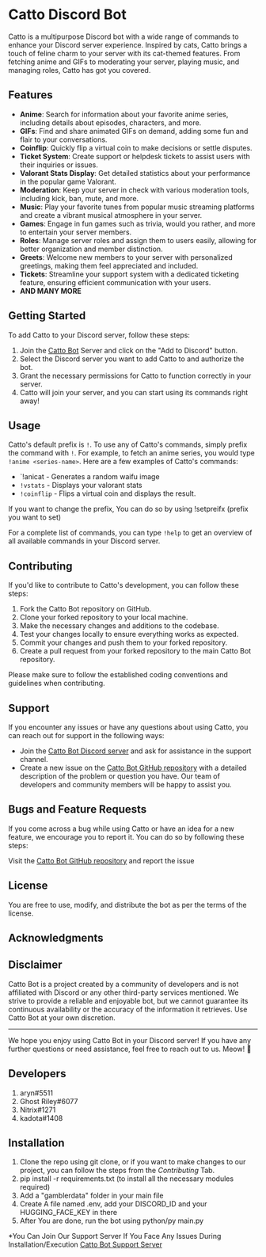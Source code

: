 # Catto Discord Bot


Catto is a multipurpose Discord bot with a wide range of commands to enhance your Discord server experience. Inspired by cats, Catto brings a touch of feline charm to your server with its cat-themed features. From fetching anime and GIFs to moderating your server, playing music, and managing roles, Catto has got you covered.

## Features

- **Anime**: Search for information about your favorite anime series, including details about episodes, characters, and more.
- **GIFs**: Find and share animated GIFs on demand, adding some fun and flair to your conversations.
- **Coinflip**: Quickly flip a virtual coin to make decisions or settle disputes.
- **Ticket System**: Create support or helpdesk tickets to assist users with their inquiries or issues.
- **Valorant Stats Display**: Get detailed statistics about your performance in the popular game Valorant.
- **Moderation**: Keep your server in check with various moderation tools, including kick, ban, mute, and more.
- **Music**: Play your favorite tunes from popular music streaming platforms and create a vibrant musical atmosphere in your server.
- **Games**: Engage in fun games such as trivia, would you rather, and more to entertain your server members.
- **Roles**: Manage server roles and assign them to users easily, allowing for better organization and member distinction.
- **Greets**: Welcome new members to your server with personalized greetings, making them feel appreciated and included.
- **Tickets**: Streamline your support system with a dedicated ticketing feature, ensuring efficient communication with your users.
- **AND MANY MORE**

## Getting Started

To add Catto to your Discord server, follow these steps:

1. Join the [Catto Bot](https://discord.gg/cvNa9XTbD9) Server and click on the "Add to Discord" button.
2. Select the Discord server you want to add Catto to and authorize the bot.
3. Grant the necessary permissions for Catto to function correctly in your server.
4. Catto will join your server, and you can start using its commands right away!

## Usage

Catto's default prefix is `!`. To use any of Catto's commands, simply prefix the command with `!`. For example, to fetch an anime series, you would type `!anime <series-name>`. Here are a few examples of Catto's commands:

- `!anicat - Generates a random waifu image
- `!vstats` - Displays your valorant stats
- `!coinflip` - Flips a virtual coin and displays the result.

If you want to change the prefix, You can do so by using !setpreifx (prefix you want to set)

For a complete list of commands, you can type `!help` to get an overview of all available commands in your Discord server.

## Contributing

If you'd like to contribute to Catto's development, you can follow these steps:

1. Fork the Catto Bot repository on GitHub.
2. Clone your forked repository to your local machine.
3. Make the necessary changes and additions to the codebase.
4. Test your changes locally to ensure everything works as expected.
5. Commit your changes and push them to your forked repository.
6. Create a pull request from your forked repository to the main Catto Bot repository.

Please make sure to follow the established coding conventions and guidelines when contributing.


## Support

If you encounter any issues or have any questions about using Catto, you can reach out for support in the following ways:

- Join the [Catto Bot Discord server](https://discord.gg/cvNa9XTbD9) and ask for assistance in the support channel.
- Create a new issue on the [Catto Bot GitHub repository](https://github.com/Catto-Bot/Catto/issues) with a detailed description of the problem or question you have. Our team of developers and community members will be happy to assist you.

## Bugs and Feature Requests

If you come across a bug while using Catto or have an idea for a new feature, we encourage you to report it. You can do so by following these steps:

Visit the [Catto Bot GitHub repository](https://github.com/Catto-Bot/Catto/issues) and report the issue

## License

You are free to use, modify, and distribute the bot as per the terms of the license.

## Acknowledgments


## Disclaimer

Catto Bot is a project created by a community of developers and is not affiliated with Discord or any other third-party services mentioned. We strive to provide a reliable and enjoyable bot, but we cannot guarantee its continuous availability or the accuracy of the information it retrieves. Use Catto Bot at your own discretion.

---

We hope you enjoy using Catto Bot in your Discord server! If you have any further questions or need assistance, feel free to reach out to us. Meow! 🐾

## Developers
1. aryn#5511
2. Ghost Riley#6077
3. Nitrix#1271
4. kadota#1408


## Installation
1. Clone the repo using git clone, or if you want to make changes to our project, you can follow the steps from the *Contributing* Tab.
2. pip install -r requirements.txt (to install all the necessary modules required)
3. Add a "gamblerdata" folder in your main file
4. Create A file named .env, add your DISCORD_ID and your HUGGING_FACE_KEY in there
5. After You are done, run the bot using python/py main.py

*You Can Join Our Support Server If You Face Any Issues During Installation/Execution
[Catto Bot Support Server](https://discord.gg/cvNa9XTbD9)